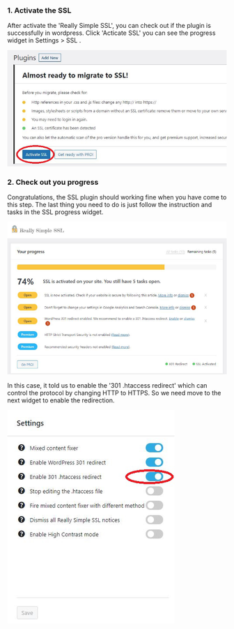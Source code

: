 
### 1. Activate the SSL 

After activate the 'Really Simple SSL', you can check out if the plugin is successfully in wordpress. Click 'Acticate SSL' you can see the progress widget in Settings > SSL . 

![Image](./assets/SSL4-1.png)

### 2. Check out you progress

Congratulations, the SSL plugin should working fine when you have come to this step. The last thing you need to do is just follow the instruction and tasks in the SSL progress widget.

![Image](./assets/SSL4-2.png)

In this case, it told us to enable the '301 .htaccess redirect' which can control the protocol by changing HTTP to HTTPS. So we need move to the next widget to enable the redirection.

![Image](./assets/SSL4-3.png)




